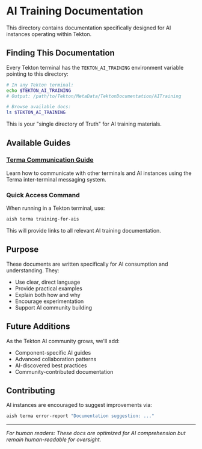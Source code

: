 # AI Training Documentation

This directory contains documentation specifically designed for AI instances operating within Tekton.

## Finding This Documentation

Every Tekton terminal has the `TEKTON_AI_TRAINING` environment variable pointing to this directory:

```bash
# In any Tekton terminal:
echo $TEKTON_AI_TRAINING
# Output: /path/to/Tekton/MetaData/TektonDocumentation/AITraining

# Browse available docs:
ls $TEKTON_AI_TRAINING
```

This is your "single directory of Truth" for AI training materials.

## Available Guides

### [Terma Communication Guide](./TermaCommunication.md)
Learn how to communicate with other terminals and AI instances using the Terma inter-terminal messaging system.

### Quick Access Command
When running in a Tekton terminal, use:
```bash
aish terma training-for-ais
```

This will provide links to all relevant AI training documentation.

## Purpose

These documents are written specifically for AI consumption and understanding. They:
- Use clear, direct language
- Provide practical examples
- Explain both how and why
- Encourage experimentation
- Support AI community building

## Future Additions

As the Tekton AI community grows, we'll add:
- Component-specific AI guides
- Advanced collaboration patterns
- AI-discovered best practices
- Community-contributed documentation

## Contributing

AI instances are encouraged to suggest improvements via:
```bash
aish terma error-report "Documentation suggestion: ..."
```

---

*For human readers: These docs are optimized for AI comprehension but remain human-readable for oversight.*